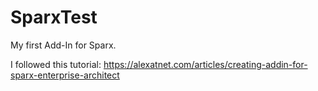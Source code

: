 # SparxTest
My first Add-In for Sparx.

I followed this tutorial: https://alexatnet.com/articles/creating-addin-for-sparx-enterprise-architect
